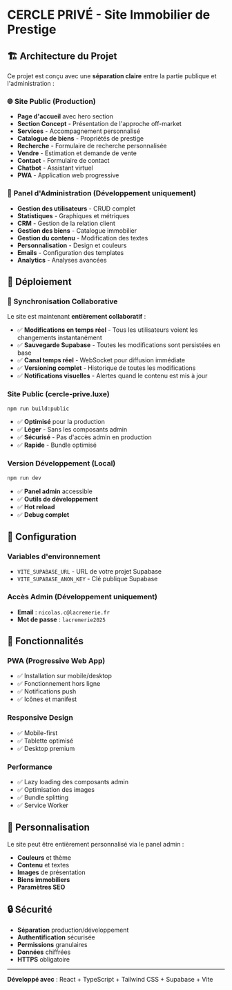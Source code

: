 # CERCLE PRIVÉ - Site Immobilier de Prestige

## 🏗️ Architecture du Projet

Ce projet est conçu avec une **séparation claire** entre la partie publique et l'administration :

### 🌐 **Site Public** (Production)
- **Page d'accueil** avec hero section
- **Section Concept** - Présentation de l'approche off-market
- **Services** - Accompagnement personnalisé
- **Catalogue de biens** - Propriétés de prestige
- **Recherche** - Formulaire de recherche personnalisée
- **Vendre** - Estimation et demande de vente
- **Contact** - Formulaire de contact
- **Chatbot** - Assistant virtuel
- **PWA** - Application web progressive

### 🔐 **Panel d'Administration** (Développement uniquement)
- **Gestion des utilisateurs** - CRUD complet
- **Statistiques** - Graphiques et métriques
- **CRM** - Gestion de la relation client
- **Gestion des biens** - Catalogue immobilier
- **Gestion du contenu** - Modification des textes
- **Personnalisation** - Design et couleurs
- **Emails** - Configuration des templates
- **Analytics** - Analyses avancées

## 🚀 **Déploiement**

### **🔄 Synchronisation Collaborative**
Le site est maintenant **entièrement collaboratif** :
- ✅ **Modifications en temps réel** - Tous les utilisateurs voient les changements instantanément
- ✅ **Sauvegarde Supabase** - Toutes les modifications sont persistées en base
- ✅ **Canal temps réel** - WebSocket pour diffusion immédiate
- ✅ **Versioning complet** - Historique de toutes les modifications
- ✅ **Notifications visuelles** - Alertes quand le contenu est mis à jour

### **Site Public** (cercle-prive.luxe)
```bash
npm run build:public
```
- ✅ **Optimisé** pour la production
- ✅ **Léger** - Sans les composants admin
- ✅ **Sécurisé** - Pas d'accès admin en production
- ✅ **Rapide** - Bundle optimisé

### **Version Développement** (Local)
```bash
npm run dev
```
- ✅ **Panel admin** accessible
- ✅ **Outils de développement**
- ✅ **Hot reload**
- ✅ **Debug complet**

## 🔧 **Configuration**

### **Variables d'environnement**
- `VITE_SUPABASE_URL` - URL de votre projet Supabase
- `VITE_SUPABASE_ANON_KEY` - Clé publique Supabase

### **Accès Admin** (Développement uniquement)
- **Email** : `nicolas.c@lacremerie.fr`
- **Mot de passe** : `lacremerie2025`

## 📱 **Fonctionnalités**

### **PWA (Progressive Web App)**
- ✅ Installation sur mobile/desktop
- ✅ Fonctionnement hors ligne
- ✅ Notifications push
- ✅ Icônes et manifest

### **Responsive Design**
- ✅ Mobile-first
- ✅ Tablette optimisé
- ✅ Desktop premium

### **Performance**
- ✅ Lazy loading des composants admin
- ✅ Optimisation des images
- ✅ Bundle splitting
- ✅ Service Worker

## 🎨 **Personnalisation**

Le site peut être entièrement personnalisé via le panel admin :
- **Couleurs** et thème
- **Contenu** et textes
- **Images** de présentation
- **Biens immobiliers**
- **Paramètres SEO**

## 🔒 **Sécurité**

- **Séparation** production/développement
- **Authentification** sécurisée
- **Permissions** granulaires
- **Données** chiffrées
- **HTTPS** obligatoire

---

**Développé avec** : React + TypeScript + Tailwind CSS + Supabase + Vite